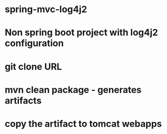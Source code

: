 # spring-mvc-log4j2
# Non spring boot project with log4j2 configuration
# git clone URL
# mvn clean package - generates artifacts
# copy the artifact to tomcat webapps
